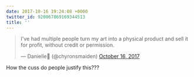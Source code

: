 ```yaml
---
date: 2017-10-16 19:24:08 +0000
twitter_id: 920067869169344513
title: ''
---
```


<blockquote class="twitter-tweet"><p lang="en" dir="ltr">I&#39;ve had multiple people turn my art into a physical product and sell it for profit, without credit or permission.</p>&mdash; Danielle🦄 (@chyronsmaiden) <a href="https://twitter.com/chyronsmaiden/status/920064703547695104?ref_src=twsrc%5Etfw">October 16, 2017</a></blockquote>
<script async src="https://platform.twitter.com/widgets.js" charset="utf-8"></script>

How the cuss do people justify this???
